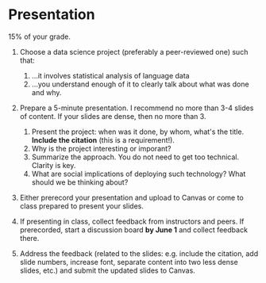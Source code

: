 # Presentation

15% of your grade.

1. Choose a data science project (preferably a peer-reviewed one) such that:
    1. ...it involves statistical analysis of language data
    2. ...you understand enough of it to clearly talk about what was done and why.

2. Prepare a 5-minute presentation. I recommend no more than 3-4 slides of content. If your slides are dense, then no more than 3.
    1. Present the project: when was it done, by whom, what's the title. **Include the citation** (this is a requirement!).
    2. Why is the project interesting or imporant?
    3. Summarize the approach. You do not need to get too technical. Clarity is key.
    4. What are social implications of deploying such technology? What should we be thinking about?

3. Either prerecord your presentation and upload to Canvas or come to class prepared to present your slides.

4. If presenting in class, collect feedback from instructors and peers. If prerecorded, start a discussion board **by June 1** and collect feedback there. 

5. Address the feedback (related to the slides: e.g. include the citation, add slide numbers, increase font, separate content into two less dense slides, etc.) and submit the updated slides to Canvas. 
